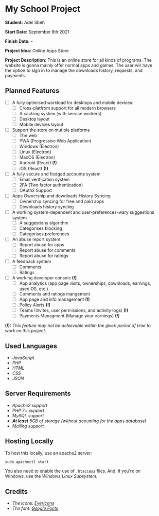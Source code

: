 # My School Project

**Student:** Adel Sbeh

**Start Date:** September 8th 2021

**Finish Date:** -

**Project Idea:** Online Apps Store

**Project Description:** This is an online store for all kinds of programs. The website is gonna mainly offer normal apps and games. The user will have the option to sign in to manage the downloads history, requests, and payments.

## Planned Features

- [ ] A fully optimised workload for desktops and mobile devices:
  - [ ] Cross-platfrom support for all modern browsers
  - [ ] A caching system (with service workers)
  - [ ] Desktop layout
  - [ ] Mobile devices layout
- [ ] Support the store on mutiple platforms
  - [ ] The web
  - [ ] PWA (Progressive Web Application)
  - [ ] Windows (Electron)
  - [ ] Linux (Electron)
  - [ ] MacOS (Electron)
  - [ ] Android (React) **(!)**
  - [ ] iOS (React) **(!)**
- [ ] A fully secure and fledged accounts system
  - [ ] Email verification system
  - [ ] 2FA (Two factor authentication)
  - [ ] OAuth2 Support
- [ ] Apps Ownership and downloads History Syncing
  - [ ] Ownership syncing for free and paid apps
  - [ ] Downloads history syncing
- [ ] A working system-dependent and user-preferences-wary suggestions system
  - [ ] A suggestions algorithm
  - [ ] Categorises blocking
  - [ ] Categorises preferences
- [ ] An abuse report system
  - [ ] Report abuse for apps
  - [ ] Report abuse for comments
  - [ ] Report abuse for ratings
- [ ] A feedback system
  - [ ] Comments
  - [ ] Ratings
- [ ] A working developer console **(!)**
  - [ ] App analytics (app page visits, ownerships, downloads, earnings, used OS, etc.)
  - [ ] Comments and ratings mangement
  - [ ] App page and info management **(!)**
  - [ ] Policy Alerts **(!)**
  - [ ] Teams (Invites, user permissions, and activity logs) **(!)**
  - [ ] Payments Managment (Manage your earnings) **(!)**

**(!):** _This feature may not be achievable within the given period of time to work on this project._

## Used Languages

- *JavaScript*
- *PHP*
- *HTML*
- *CSS*
- *JSON*

## Server Requirements

- *Apache2 support*
- *PHP 7+ support*
- *MySQL support*
- _**At least** 5GB of storage (without acounting for the apps database)_
- *Mailing support*

## Hosting Locally

To host this locally, use an apache2 server:

```bat
sudo apachectl start
```

You also need to enable the use of `.htaccess` files. And, if you're on Windows, use the *Windows Linux Subsystem*.

## Credits

- *The icons: [Evericons](https://freebiesui.com/figma-freebies/figma-icons/460-free-minimalistic-icons/)*
- *The font: [Google Fonts](https://fonts.google.com)*
